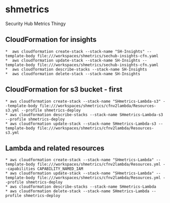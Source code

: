 # shmetrics
Security Hub Metrics Thingy


## CloudFormation for insights
    *  aws cloudformation create-stack --stack-name "SH-Insights" --template-body file:///workspaces/shmetrics/sechub-insights-cfn.yaml
    *  aws cloudformation update-stack --stack-name SH-Insights --template-body file:///workspaces/shmetrics/sechub-insights-cfn.yaml
    *  aws cloudformation describe-stacks --stack-name SH-Insights
    *  aws cloudformation delete-stack --stack-name SH-Insights

## CloudFormation for s3 bucket - first

    * aws cloudformation create-stack --stack-name "SHmetrics-Lambda-s3" --template-body file:///workspaces/shmetrics/cfnv2lambda/Resources-s3.yml --profile shmetrics-deploy
    * aws cloudformation describe-stacks --stack-name SHmetrics-Lambda-s3 --profile shmetrics-deploy
    * aws cloudformation update-stack --stack-name SHmetrics-Lambda-s3 --template-body file:///workspaces/shmetrics/cfnv2lambda/Resources-s3.yml


## Lambda and related resources
    * aws cloudformation create-stack --stack-name "SHmetrics-Lambda" --template-body file:///workspaces/shmetrics/cfnv2lambda/Resources.yml --capabilities CAPABILITY_NAMED_IAM
    * aws cloudformation update-stack --stack-name "SHmetrics-Lambda" --template-body file:///workspaces/shmetrics/cfnv2lambda/Resources.yml --profile shmetrics-deploy
    * aws cloudformation describe-stacks --stack-name SHmetrics-Lambda
    * aws cloudformation delete-stack --stack-name SHmetrics-Lambda --profile shmetrics-deploy
